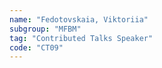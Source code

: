 ```yaml
---
name: "Fedotovskaia, Viktoriia"
subgroup: "MFBM"
tag: "Contributed Talks Speaker"
code: "CT09"
---
```

